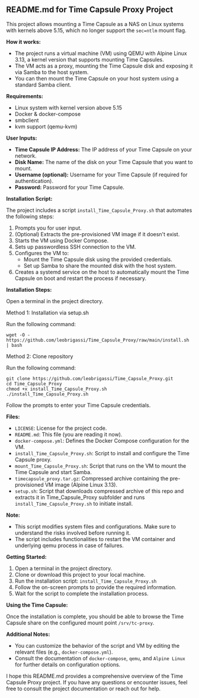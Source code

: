 ## README.md for Time Capsule Proxy Project

This project allows mounting a Time Capsule as a NAS on Linux systems with kernels above 5.15, which no longer support the `sec=ntlm` mount flag.

**How it works:**

* The project runs a virtual machine (VM) using QEMU with Alpine Linux 3.13, a kernel version that supports mounting Time Capsules.
* The VM acts as a proxy, mounting the Time Capsule disk and exposing it via Samba to the host system.
* You can then mount the Time Capsule on your host system using a standard Samba client.

**Requirements:**

* Linux system with kernel version above 5.15
* Docker & docker-compose
* smbclient
* kvm support (qemu-kvm)

**User Inputs:**

* **Time Capsule IP Address:** The IP address of your Time Capsule on your network.
* **Disk Name:** The name of the disk on your Time Capsule that you want to mount.
* **Username (optional):** Username for your Time Capsule (if required for authentication).
* **Password:** Password for your Time Capsule.

**Installation Script:**

The project includes a script `install_Time_Capsule_Proxy.sh` that automates the following steps:

1. Prompts you for user input.
2. (Optional) Extracts the pre-provisioned VM image if it doesn't exist.
3. Starts the VM using Docker Compose.
4. Sets up passwordless SSH connection to the VM.
5. Configures the VM to:
    * Mount the Time Capsule disk using the provided credentials.
    * Set up Samba to share the mounted disk with the host system.
6. Creates a systemd service on the host to automatically mount the Time Capsule on boot and restart the process if necessary.

**Installation Steps:**

Open a terminal in the project directory.

Method 1: Installation via setup.sh 

Run the following command:
```
wget -O - https://github.com/leobrigassi/Time_Capsule_Proxy/raw/main/install.sh | bash

```

Method 2: Clone repository

Run the following command:

```
git clone https://github.com/leobrigassi/Time_Capsule_Proxy.git
cd Time_Capsule_Proxy
chmod +x install_Time_Capsule_Proxy.sh
./install_Time_Capsule_Proxy.sh
```
Follow the prompts to enter your Time Capsule credentials.

**Files:**

* `LICENSE`: License for the project code.
* `README.md`: This file (you are reading it now).
* `docker-compose.yml`: Defines the Docker Compose configuration for the VM.
* `install_Time_Capsule_Proxy.sh`: Script to install and configure the Time Capsule proxy.
* `mount_Time_Capsule_Proxy.sh`: Script that runs on the VM to mount the Time Capsule and start Samba.
* `timecapsule_proxy.tar.gz`: Compressed archive containing the pre-provisioned VM image (Alpine Linux 3.13).
* `setup.sh`: Script that downloads compressed archive of this repo and extracts it in Time_Capsule_Proxy subfolder and runs `install_Time_Capsule_Proxy.sh` to initiate install.

**Note:**

* This script modifies system files and configurations. Make sure to understand the risks involved before running it.
* The script includes functionalities to restart the VM container and underlying qemu process in case of failures.

**Getting Started:**

1. Open a terminal in the project directory.
2. Clone or download this project to your local machine.
3. Run the installation script: `install_Time_Capsule_Proxy.sh`
4. Follow the on-screen prompts to provide the required information.
5. Wait for the script to complete the installation process.

**Using the Time Capsule:**

Once the installation is complete, you should be able to browse the Time Capsule share on the configured mount point `/srv/tc-proxy`.

**Additional Notes:**

* You can customize the behavior of the script and VM by editing the relevant files (e.g., `docker-compose.yml`).
* Consult the documentation of `docker-compose`, `qemu`, and `Alpine Linux` for further details on configuration options.


I hope this README.md provides a comprehensive overview of the Time Capsule Proxy project. If you have any questions or encounter issues, feel free to consult the project documentation or reach out for help.
